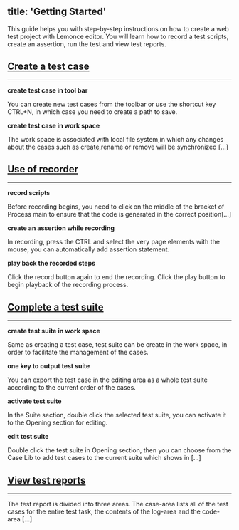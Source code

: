title: 'Getting Started'
---

This guide helps you with step-by-step instructions on how to create a web test project with Lemonce editor. You will learn how to record a test scripts, create an assertion, run the test and view test reports.
<br>

## [Create a test case](/docs/guide/case.html)
---
**create test case in tool bar** 

You can create new test cases from the toolbar or use the shortcut key CTRL+N, in which case you need to create a path to save.

**create test case in work space** 

The work space is associated with local file system,in which any changes about the cases such as create,rename or remove will be synchronized [...]
<br>


## [Use of recorder](/docs/guide/recorder.html)
---
**record scripts** 

Before recording begins, you need to click on the middle of the bracket of Process main to ensure that the code is generated in the correct position[...]

**create an assertion while recording** 

In recording, press the CTRL and select the very page elements with the mouse, you can automatically add assertion statement.

**play back the recorded steps** 

Click the record button again to end the recording. Click the play button to begin playback of the recording process.
<br>

## [Complete a test suite](/docs/guide/suite.html)
---
**create test suite in work space** 

Same as creating a test case, test suite can be create in the work space, in order to facilitate the management of the cases.

**one key to output test suite** 

You can export the test case in the editing area as a whole test suite according to the current order of the cases.

**activate test suite** 

In the Suite section, double click the selected test suite, you can activate it to the Opening section for editing.

**edit test suite** 

Double click the test suite in Opening section, then you can choose from the Case Lib to add test cases to the current suite which shows in [...]
<br>

## [View test reports](/docs/guide/reports.html)
---
The test report is divided into three areas. The case-area lists all of the test cases for the entire test task, the contents of the log-area and the code-area [...]
